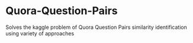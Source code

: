 # Quora-Question-Pairs
Solves the kaggle problem of Quora Question Pairs similarity identification using variety of approaches
